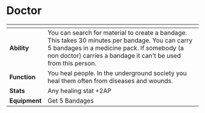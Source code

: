 # Doctor

<table data-card-size="large" data-view="cards"><thead><tr><th></th><th></th></tr></thead><tbody><tr><td><strong>Ability</strong></td><td>You can search for material to create a bandage. This takes 30 minutes per bandage. You can carry 5 bandages in a medicine pack. If somebody (a non doctor) carries a bandage it can't be used from this person.</td></tr><tr><td><strong>Function</strong></td><td>You heal people. In the underground society you heal them often from diseases and wounds.</td></tr><tr><td><strong>Stats</strong></td><td>Any healing stat +2AP</td></tr><tr><td><strong>Equipment</strong></td><td>Get 5 Bandages</td></tr></tbody></table>
